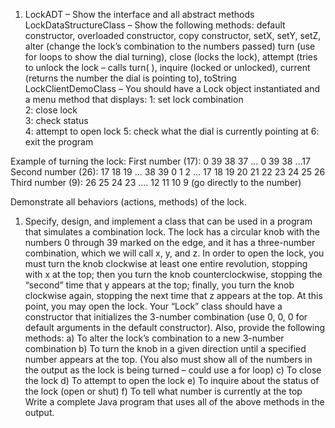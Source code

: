 1.	LockADT – Show the interface and all abstract methods
LockDataStructureClass – Show the following methods: default constructor, overloaded constructor, copy constructor, setX, setY, setZ, alter (change the lock’s combination to the numbers passed) turn (use for loops to show the dial turning), close (locks the lock), attempt (tries to unlock the lock – calls turn( ), inquire (locked or unlocked), current (returns the number the dial is pointing to), toString
LockClientDemoClass – You should have a Lock object instantiated and a menu method that displays: 
1: set lock combination  
2: close lock   
3: check status  
4: attempt to open lock
5: check what the dial is currently pointing at 
6: exit the program

Example of turning the lock:
First number (17):  0 39 38 37 … 0 39 38 …17
Second number (26): 17 18 19 ... 38 39 0 1 2 … 17 18 19 20 21 22 23 24 25 26 
Third number (9): 26 25 24 23 …. 12 11 10 9 (go directly to the number)

Demonstrate all behaviors (actions, methods) of the lock.
1.	Specify, design, and implement a class that can be used in a program that simulates a combination lock. The lock has a circular knob with the numbers 0 through 39 marked on the edge, and it has a three-number combination, which we will call x, y, and z.
In order to open the lock, you must turn the knob clockwise at least one entire  revolution, stopping with x at the top; then you turn the knob counterclockwise, stopping the “second” time that y appears at the top; finally, you turn the knob clockwise again, stopping the next time that z appears at the top. At this point, you may open the lock.
Your “Lock” class should have a constructor that initializes the 3-number combination (use 0, 0, 0 for default arguments in the default constructor).
Also, provide the following methods:
a)	To alter the lock’s combination to a new 3-number combination
b)	To turn the knob in a given direction until a specified number appears at the top. (You also must show all of the numbers in the output as the lock is being turned – could use a for loop)
c)	To close the lock
d)	To attempt to open the lock
e)	To inquire about the status of the lock (open or shut)
f)	To tell what number is currently at the top
Write a complete Java program that uses all of the above methods in the output.


